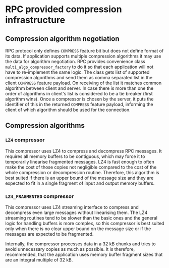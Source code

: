 # RPC provided compression infrastructure

## Compression algorithm negotiation

RPC protocol only defines `COMPRESS` feature bit but does not define format of its data.
If application supports multiple compression algorithms it may use the data for algorithm
negotiation. RPC provides convenience class `multi_algo_compressor_factory` to do it
so that each application will not have to re-implement the same logic. The class gets list
of supported compression algorithms and send them as comma separated list in the client `COMPRESS` 
feature payload. On receiving of the list it matches common algorithm between client and server. 
In case there is more than one the order of algorithms in client's list is considered to be a tie 
breaker (first algorithm wins). Once a compressor is chosen by the server, it puts the identifier of 
this in the returned `COMPRESS` feature payload, informing the client of which algorithm should be used
for the connection.

## Compression algorithms

### `LZ4` compressor

This compressor uses LZ4 to compress and decompress RPC messages. It requires all memory buffers to be contiguous, which may force it to temporarily linearise fragmented messages. LZ4 is fast enough to often make the cost of those copies not negligible compared to the cost of the whole compression or decompression routine. Therefore, this algorithm is best suited if there is an upper bound of the message size and they are expected to fit in a single fragment of input and output memory buffers.

### `LZ4_FRAGMENTED` compressor

This compressor uses LZ4 streaming interface to compress and decompress even large messages without linearising them. The LZ4 streaming routines tend to be slower than the basic ones and the general logic for handling buffers is more complex, so this compressor is best suited only when there is no clear upper bound on the message size or if the messages are expected to be fragmented.

Internally, the compressor processes data in a 32 kB chunks and tries to avoid unnecessary copies as much as possible. It is therefore, recommended, that the application uses memory buffer fragment sizes that are an integral multiple of 32 kB.
